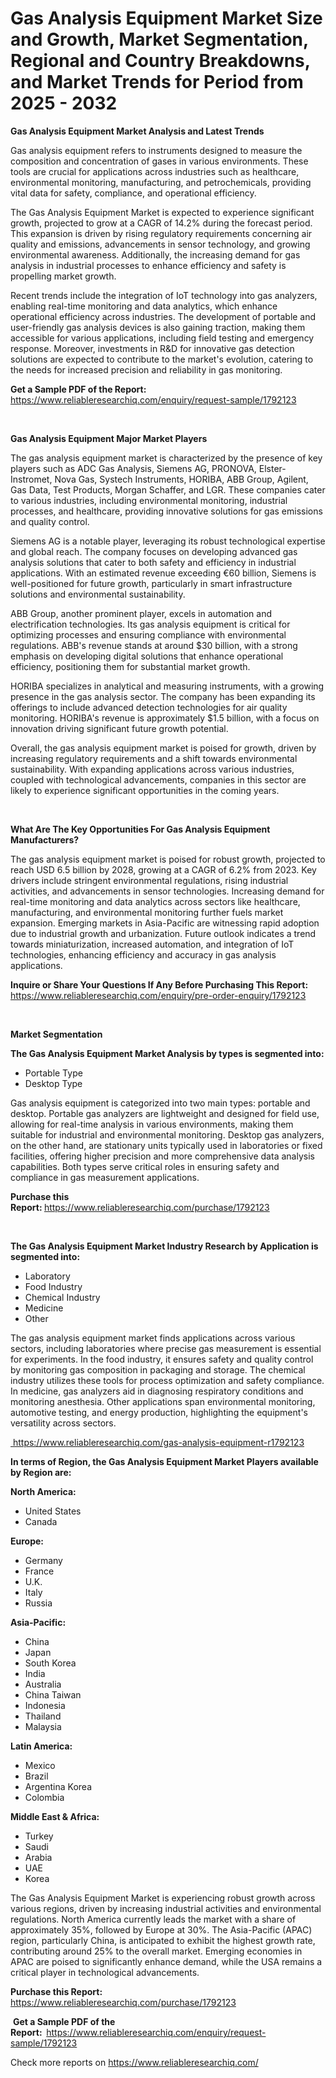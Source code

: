 <p><h1>Gas Analysis Equipment Market Size and Growth, Market Segmentation, Regional and Country Breakdowns, and Market Trends for Period from 2025 -  2032</h1></p><p><strong>Gas Analysis Equipment Market Analysis and Latest Trends</strong></p>
<p><p>Gas analysis equipment refers to instruments designed to measure the composition and concentration of gases in various environments. These tools are crucial for applications across industries such as healthcare, environmental monitoring, manufacturing, and petrochemicals, providing vital data for safety, compliance, and operational efficiency.</p><p>The Gas Analysis Equipment Market is expected to experience significant growth, projected to grow at a CAGR of 14.2% during the forecast period. This expansion is driven by rising regulatory requirements concerning air quality and emissions, advancements in sensor technology, and growing environmental awareness. Additionally, the increasing demand for gas analysis in industrial processes to enhance efficiency and safety is propelling market growth.</p><p>Recent trends include the integration of IoT technology into gas analyzers, enabling real-time monitoring and data analytics, which enhance operational efficiency across industries. The development of portable and user-friendly gas analysis devices is also gaining traction, making them accessible for various applications, including field testing and emergency response. Moreover, investments in R&D for innovative gas detection solutions are expected to contribute to the market's evolution, catering to the needs for increased precision and reliability in gas monitoring.</p></p>
<p><strong>Get a Sample PDF of the Report:&nbsp;</strong> <a href="https://www.reliableresearchiq.com/enquiry/request-sample/1792123?utm_campaign=2810&utm_medium=2&utm_source=Github&utm_content=ia&utm_term=10042025&utm_id=gas-analysis-equipment">https://www.reliableresearchiq.com/enquiry/request-sample/1792123</a></p>
<p>&nbsp;</p>
<p><strong>Gas Analysis Equipment Major Market Players</strong></p>
<p><p>The gas analysis equipment market is characterized by the presence of key players such as ADC Gas Analysis, Siemens AG, PRONOVA, Elster-Instromet, Nova Gas, Systech Instruments, HORIBA, ABB Group, Agilent, Gas Data, Test Products, Morgan Schaffer, and LGR. These companies cater to various industries, including environmental monitoring, industrial processes, and healthcare, providing innovative solutions for gas emissions and quality control.</p><p>Siemens AG is a notable player, leveraging its robust technological expertise and global reach. The company focuses on developing advanced gas analysis solutions that cater to both safety and efficiency in industrial applications. With an estimated revenue exceeding €60 billion, Siemens is well-positioned for future growth, particularly in smart infrastructure solutions and environmental sustainability.</p><p>ABB Group, another prominent player, excels in automation and electrification technologies. Its gas analysis equipment is critical for optimizing processes and ensuring compliance with environmental regulations. ABB's revenue stands at around $30 billion, with a strong emphasis on developing digital solutions that enhance operational efficiency, positioning them for substantial market growth.</p><p>HORIBA specializes in analytical and measuring instruments, with a growing presence in the gas analysis sector. The company has been expanding its offerings to include advanced detection technologies for air quality monitoring. HORIBA's revenue is approximately $1.5 billion, with a focus on innovation driving significant future growth potential.</p><p>Overall, the gas analysis equipment market is poised for growth, driven by increasing regulatory requirements and a shift towards environmental sustainability. With expanding applications across various industries, coupled with technological advancements, companies in this sector are likely to experience significant opportunities in the coming years.</p></p>
<p>&nbsp;</p>
<p><strong>What Are The Key Opportunities For Gas Analysis Equipment Manufacturers?</strong></p>
<p><p>The gas analysis equipment market is poised for robust growth, projected to reach USD 6.5 billion by 2028, growing at a CAGR of 6.2% from 2023. Key drivers include stringent environmental regulations, rising industrial activities, and advancements in sensor technologies. Increasing demand for real-time monitoring and data analytics across sectors like healthcare, manufacturing, and environmental monitoring further fuels market expansion. Emerging markets in Asia-Pacific are witnessing rapid adoption due to industrial growth and urbanization. Future outlook indicates a trend towards miniaturization, increased automation, and integration of IoT technologies, enhancing efficiency and accuracy in gas analysis applications.</p></p>
<p><strong>Inquire or Share Your Questions If Any Before Purchasing This Report:</strong> <a href="https://www.reliableresearchiq.com/enquiry/pre-order-enquiry/1792123?utm_campaign=2810&utm_medium=2&utm_source=Github&utm_content=ia&utm_term=10042025&utm_id=gas-analysis-equipment">https://www.reliableresearchiq.com/enquiry/pre-order-enquiry/1792123</a></p>
<p>&nbsp;</p>
<p><strong>Market Segmentation</strong></p>
<p><strong>The Gas Analysis Equipment Market Analysis by types is segmented into:</strong></p>
<p><ul><li>Portable Type</li><li>Desktop Type</li></ul></p>
<p><p>Gas analysis equipment is categorized into two main types: portable and desktop. Portable gas analyzers are lightweight and designed for field use, allowing for real-time analysis in various environments, making them suitable for industrial and environmental monitoring. Desktop gas analyzers, on the other hand, are stationary units typically used in laboratories or fixed facilities, offering higher precision and more comprehensive data analysis capabilities. Both types serve critical roles in ensuring safety and compliance in gas measurement applications.</p></p>
<p><strong>Purchase this Report:&nbsp;</strong><a href="https://www.reliableresearchiq.com/purchase/1792123?utm_campaign=2810&utm_medium=2&utm_source=Github&utm_content=ia&utm_term=10042025&utm_id=gas-analysis-equipment">https://www.reliableresearchiq.com/purchase/1792123</a></p>
<p>&nbsp;</p>
<p><strong>The Gas Analysis Equipment Market Industry Research by Application is segmented into:</strong></p>
<p><ul><li>Laboratory</li><li>Food Industry</li><li>Chemical Industry</li><li>Medicine</li><li>Other</li></ul></p>
<p><p>The gas analysis equipment market finds applications across various sectors, including laboratories where precise gas measurement is essential for experiments. In the food industry, it ensures safety and quality control by monitoring gas composition in packaging and storage. The chemical industry utilizes these tools for process optimization and safety compliance. In medicine, gas analyzers aid in diagnosing respiratory conditions and monitoring anesthesia. Other applications span environmental monitoring, automotive testing, and energy production, highlighting the equipment's versatility across sectors.</p></p>
<p><a href="https://www.reliableresearchiq.com/gas-analysis-equipment-r1792123?utm_campaign=2810&utm_medium=2&utm_source=Github&utm_content=ia&utm_term=10042025&utm_id=gas-analysis-equipment">&nbsp;https://www.reliableresearchiq.com/gas-analysis-equipment-r1792123</a></p>
<p><strong>In terms of Region, the Gas Analysis Equipment Market Players available by Region are:</strong></p>
<p>
    <p> <strong> North America: </strong>
        <ul>
            <li>United States</li>
            <li>Canada</li>
        </ul>
        </p> 
    <p> <strong> Europe: </strong>
        <ul>
            <li>Germany</li>
            <li>France</li>
            <li>U.K.</li>
            <li>Italy</li>
            <li>Russia</li>
        </ul>
        </p> 
    <p> <strong> Asia-Pacific: </strong>
        <ul>
            <li>China</li>
            <li>Japan</li>
            <li>South Korea</li>
            <li>India</li>
            <li>Australia</li>
            <li>China Taiwan</li>
            <li>Indonesia</li>
            <li>Thailand</li>
            <li>Malaysia</li>
        </ul>
        </p> 
    <p> <strong> Latin America: </strong>
        <ul>
            <li>Mexico</li>
            <li>Brazil</li>
            <li>Argentina Korea</li>
            <li>Colombia</li>
        </ul>
        </p> 
    <p> <strong> Middle East & Africa: </strong>
        <ul>
            <li>Turkey</li>
            <li>Saudi</li>
            <li>Arabia</li>
            <li>UAE</li>
            <li>Korea</li>
        </ul>
    </p>
    </p>
<p><p>The Gas Analysis Equipment Market is experiencing robust growth across various regions, driven by increasing industrial activities and environmental regulations. North America currently leads the market with a share of approximately 35%, followed by Europe at 30%. The Asia-Pacific (APAC) region, particularly China, is anticipated to exhibit the highest growth rate, contributing around 25% to the overall market. Emerging economies in APAC are poised to significantly enhance demand, while the USA remains a critical player in technological advancements.</p></p>
<p><strong>Purchase this Report: </strong><a href="https://www.reliableresearchiq.com/purchase/1792123?utm_campaign=2810&utm_medium=2&utm_source=Github&utm_content=ia&utm_term=10042025&utm_id=gas-analysis-equipment">https://www.reliableresearchiq.com/purchase/1792123</a></p>
<p>&nbsp;<strong>Get a Sample PDF of the Report:&nbsp;&nbsp;</strong><a href="https://www.reliableresearchiq.com/enquiry/request-sample/1792123?utm_campaign=2810&utm_medium=2&utm_source=Github&utm_content=ia&utm_term=10042025&utm_id=gas-analysis-equipment">https://www.reliableresearchiq.com/enquiry/request-sample/1792123</a></p>
<p><strong></strong></p>
<p>Check more reports on <a href="https://www.reliableresearchiq.com/?utm_campaign=2810&utm_medium=2&utm_source=Github&utm_content=ia&utm_term=10042025&utm_id=gas-analysis-equipment">https://www.reliableresearchiq.com/</a></p>